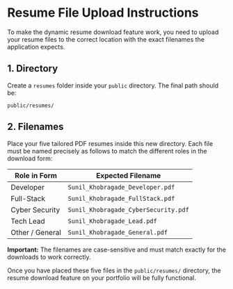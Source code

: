 
# Resume File Upload Instructions

To make the dynamic resume download feature work, you need to upload your resume files to the correct location with the exact filenames the application expects.

## 1. Directory

Create a `resumes` folder inside your `public` directory. The final path should be:

`public/resumes/`

## 2. Filenames

Place your five tailored PDF resumes inside this new directory. Each file must be named precisely as follows to match the different roles in the download form:

| Role in Form     | Expected Filename                       |
| ---------------- | --------------------------------------- |
| Developer        | `Sunil_Khobragade_Developer.pdf`        |
| Full-Stack       | `Sunil_Khobragade_FullStack.pdf`        |
| Cyber Security   | `Sunil_Khobragade_CyberSecurity.pdf`    |
| Tech Lead        | `Sunil_Khobragade_Lead.pdf`             |
| Other / General  | `Sunil_Khobragade_General.pdf`          |

**Important:** The filenames are case-sensitive and must match exactly for the downloads to work correctly.

Once you have placed these five files in the `public/resumes/` directory, the resume download feature on your portfolio will be fully functional.
